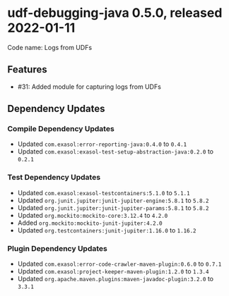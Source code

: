 # udf-debugging-java 0.5.0, released 2022-01-11

Code name: Logs from UDFs

## Features

* #31: Added module for capturing logs from UDFs

## Dependency Updates

### Compile Dependency Updates

* Updated `com.exasol:error-reporting-java:0.4.0` to `0.4.1`
* Updated `com.exasol:exasol-test-setup-abstraction-java:0.2.0` to `0.2.1`

### Test Dependency Updates

* Updated `com.exasol:exasol-testcontainers:5.1.0` to `5.1.1`
* Updated `org.junit.jupiter:junit-jupiter-engine:5.8.1` to `5.8.2`
* Updated `org.junit.jupiter:junit-jupiter-params:5.8.1` to `5.8.2`
* Updated `org.mockito:mockito-core:3.12.4` to `4.2.0`
* Added `org.mockito:mockito-junit-jupiter:4.2.0`
* Updated `org.testcontainers:junit-jupiter:1.16.0` to `1.16.2`

### Plugin Dependency Updates

* Updated `com.exasol:error-code-crawler-maven-plugin:0.6.0` to `0.7.1`
* Updated `com.exasol:project-keeper-maven-plugin:1.2.0` to `1.3.4`
* Updated `org.apache.maven.plugins:maven-javadoc-plugin:3.2.0` to `3.3.1`
